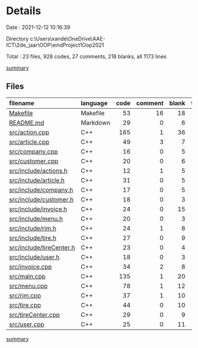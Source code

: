 # Details

Date : 2021-12-12 10:16:39

Directory c:\Users\xande\OneDrive\AAE-ICT\2de_jaar\OOP\eindProject1Oop2021

Total : 23 files,  928 codes, 27 comments, 218 blanks, all 1173 lines

[summary](results.md)

## Files
| filename | language | code | comment | blank | total |
| :--- | :--- | ---: | ---: | ---: | ---: |
| [Makefile](/Makefile) | Makefile | 53 | 16 | 18 | 87 |
| [README.md](/README.md) | Markdown | 29 | 0 | 6 | 35 |
| [src/action.cpp](/src/action.cpp) | C++ | 165 | 1 | 36 | 202 |
| [src/article.cpp](/src/article.cpp) | C++ | 49 | 3 | 7 | 59 |
| [src/company.cpp](/src/company.cpp) | C++ | 16 | 0 | 5 | 21 |
| [src/customer.cpp](/src/customer.cpp) | C++ | 20 | 0 | 6 | 26 |
| [src/include/actions.h](/src/include/actions.h) | C++ | 12 | 1 | 5 | 18 |
| [src/include/article.h](/src/include/article.h) | C++ | 31 | 0 | 5 | 36 |
| [src/include/company.h](/src/include/company.h) | C++ | 17 | 0 | 5 | 22 |
| [src/include/customer.h](/src/include/customer.h) | C++ | 18 | 0 | 3 | 21 |
| [src/include/invoice.h](/src/include/invoice.h) | C++ | 24 | 0 | 15 | 39 |
| [src/include/menu.h](/src/include/menu.h) | C++ | 20 | 0 | 3 | 23 |
| [src/include/rim.h](/src/include/rim.h) | C++ | 24 | 1 | 8 | 33 |
| [src/include/tire.h](/src/include/tire.h) | C++ | 27 | 0 | 9 | 36 |
| [src/include/tireCenter.h](/src/include/tireCenter.h) | C++ | 23 | 0 | 4 | 27 |
| [src/include/user.h](/src/include/user.h) | C++ | 18 | 0 | 3 | 21 |
| [src/invoice.cpp](/src/invoice.cpp) | C++ | 34 | 2 | 8 | 44 |
| [src/main.cpp](/src/main.cpp) | C++ | 135 | 1 | 20 | 156 |
| [src/menu.cpp](/src/menu.cpp) | C++ | 78 | 1 | 12 | 91 |
| [src/rim.cpp](/src/rim.cpp) | C++ | 37 | 1 | 10 | 48 |
| [src/tire.cpp](/src/tire.cpp) | C++ | 44 | 0 | 10 | 54 |
| [src/tireCenter.cpp](/src/tireCenter.cpp) | C++ | 29 | 0 | 9 | 38 |
| [src/user.cpp](/src/user.cpp) | C++ | 25 | 0 | 11 | 36 |

[summary](results.md)